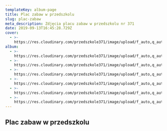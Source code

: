 ```yaml
---
templateKey: album-page
title: Plac zabaw w przedszkolu
slug: plac-zabaw
meta_description: Zdjęcia placu zabaw w przedszkolu nr 371
date: 2019-09-13T16:45:28.729Z
cover:
  - >-
    https://res.cloudinary.com/przedszkole371/image/upload/f_auto,q_auto/c_fill,w_1200/v1570199038/Zdj%C4%99cia%20przedszkola/plac%20zabaw/DSC00082_resize_lwrz7w.jpg
album:
  - >-
    https://res.cloudinary.com/przedszkole371/image/upload/f_auto,q_auto/c_fill,w_1200/v1570199049/Zdj%C4%99cia%20przedszkola/plac%20zabaw/20170316_1425140_usain4.jpg
  - >-
    https://res.cloudinary.com/przedszkole371/image/upload/f_auto,q_auto/c_fill,w_1200/v1570199048/Zdj%C4%99cia%20przedszkola/plac%20zabaw/20170316_142554_du8pne.jpg
  - >-
    https://res.cloudinary.com/przedszkole371/image/upload/f_auto,q_auto/c_fill,w_1200/v1570199038/Zdj%C4%99cia%20przedszkola/plac%20zabaw/DSC00078_resize_eiuykv.jpg
  - >-
    https://res.cloudinary.com/przedszkole371/image/upload/f_auto,q_auto/c_fill,w_1200/v1570199038/Zdj%C4%99cia%20przedszkola/plac%20zabaw/DSC00082_resize_lwrz7w.jpg
  - >-
    https://res.cloudinary.com/przedszkole371/image/upload/f_auto,q_auto/c_fill,w_1200/v1570199038/Zdj%C4%99cia%20przedszkola/plac%20zabaw/DSC00083_resize_to06fc.jpg
  - >-
    https://res.cloudinary.com/przedszkole371/image/upload/f_auto,q_auto/c_fill,w_1200/v1570199038/Zdj%C4%99cia%20przedszkola/plac%20zabaw/DSC00084_resize_z4cmf7.jpg
---
```

## Plac zabaw w przedszkolu

